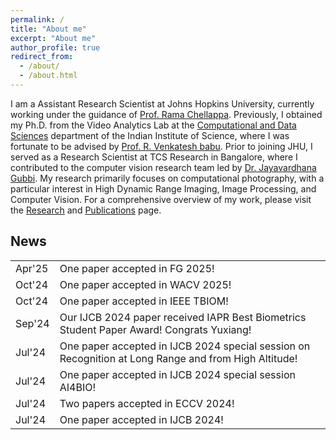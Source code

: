 ```yaml
---
permalink: /
title: "About me"
excerpt: "About me"
author_profile: true
redirect_from: 
  - /about/
  - /about.html
---
```


I am a Assistant Research Scientist at Johns Hopkins University, currently working under the guidance of [Prof. Rama Chellappa](https://engineering.jhu.edu/ece/faculty/rama-chellappa/). Previously, I obtained my Ph.D. from the Video Analytics Lab at the [Computational and Data Sciences](http://cds.iisc.ac.in/) department of the Indian Institute of Science, where I was fortunate to be advised by [Prof. R. Venkatesh babu](http://cds.iisc.ac.in/faculty/venky/). Prior to joining JHU, I served as a Research Scientist at TCS Research in Bangalore, where I contributed to the computer vision research team led by [Dr. Jayavardhana Gubbi](https://scholar.google.com.au/citations?user=Ec2g4ewAAAAJ&hl=en). My research primarily focuses on computational photography, with a particular interest in High Dynamic Range Imaging, Image Processing, and Computer Vision. For a comprehensive overview of my work, please visit the [Research](portfolio/) and [Publications](publications/) page.

<!-- 
* <font size = "3"> [April 2025] One paper accepted in FG 2025! </font>
* <font size = "3"> [October 2024] One paper accepted in WACV 2025! </font>
* <font size = "3"> [October 2024] One paper accepted in IEEE TBIOM! </font>
* <font size = "3"> [September 2024] Our IJCB 2024 paper received IAPR Best Biometrics Student Paper Award! Congrats Yuxiang! </font>
* <font size = "3"> [July 2024] One paper accepted in IJCB 2024 special session on Recognition at Long Range and from High Altitude! </font>
* <font size = "3"> [July 2024] One paper accepted in IJCB 2024 special session AI4BIO! </font>
* <font size = "3"> [July 2024] Two papers accepted in ECCV 2024! </font>
* <font size = "3"> [June 2024] One paper accepted in IJCB 2024! </font> 
-->
## News
<div class="news-box">
  <table class="news-box table">
    <tr>
      <td class="news-box td.date">Apr'25</td>
      <td class="item">One paper accepted in FG 2025!</td>
    </tr>
    <tr>
      <td class="news-box td.date">Oct'24</td>
      <td class="item">One paper accepted in WACV 2025!</td>
    </tr>
    <tr>
      <td class="news-box td.date">Oct'24</td>
      <td class="item">One paper accepted in IEEE TBIOM!</td>
    </tr>
    <tr>
      <td class="news-box td.date">Sep'24</td>
      <td class="item">Our IJCB 2024 paper received IAPR Best Biometrics Student Paper Award! Congrats Yuxiang!</td>
    </tr>
    <tr>
      <td class="news-box td.date">Jul'24</td>
      <td class="item">One paper accepted in IJCB 2024 special session on Recognition at Long Range and from High Altitude!</td>
    </tr>
    <tr>
      <td class="news-box td.date">Jul'24</td>
      <td class="item">One paper accepted in IJCB 2024 special session AI4BIO!</td>
    </tr>
    <tr>
      <td class="news-box td.date">Jul'24</td>
      <td class="item">Two papers accepted in ECCV 2024!</td>
    </tr>
    <tr>
      <td class="news-box td.date">Jul'24</td>
      <td class="item">One paper accepted in IJCB 2024!</td>
    </tr>
    <!-- …and so on… -->
  </table>
</div>


<!-- This is a comment 
[comment]: # * <font size = "3"> [October 2022] One paper accepted in ICVGIP 2022! </font> [April 2025] One paper accepted in FG 2025!
[comment]: # * <font size = "3"> [July 2022] Joined JHU as Postdoc. </font>
[comment]: # * <font size = "3"> [May 2022] Delivered guest lecture at IIT Jammu. </font>
[comment]: # * <font size = "3"> [April 2022] Delivered lecture at NIT Patna. </font>
[comment]: # * <font size = "3"> [April 2022] Two papers were accepted in IGARSS 2022!! </font>
-->
